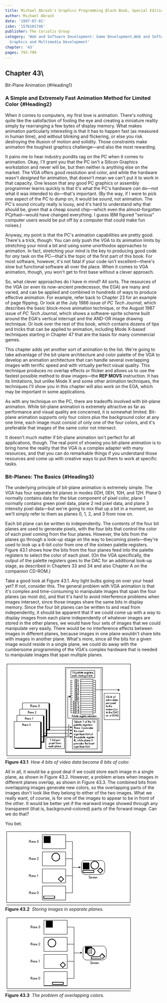 ```yaml
---
title: Michael Abrash's Graphics Programming Black Book, Special Edition
author: Michael Abrash
date: '1997-07-01'
isbn: '1576101746'
publisher: The Coriolis Group
category: 'Web and Software Development: Game Development,Web and Software Development:
  Graphics and Multimedia Development'
chapter: '43'
pages: 793-799
---
```


## Chapter 43\
 Bit-Plane Animation {#Heading1}

### A Simple and Extremely Fast Animation Method for Limited Color {#Heading2}

When it comes to computers, my first love is animation. There's nothing
quite like the satisfaction of fooling the eye and creating a miniature
reality simply by rearranging a few bytes of display memory. What makes
animation particularly interesting is that it has to happen fast (as
measured in human time), and without blinking and flickering, or else
you risk destroying the illusion of motion and solidity. Those
constraints make animation the toughest graphics challenge—and also the
most rewarding.

It pains me to hear industry pundits rag on the PC when it comes to
animation. Okay, I'll grant you that the PC isn't a Silicon Graphics
workstation and never will be, but then neither is anything else on the
market. The VGA offers good resolution and color, and while the hardware
wasn't *designed* for animation, that doesn't mean we can't put it to
work in that capacity. One lesson that any good PC graphics or assembly
programmer learns quickly is that it's what the PC's hardware *can*
do—not what it was intended to do—that's important. (By the way, if I
were to pick one aspect of the PC to dump on, it would be sound, not
animation. The PC's sound circuity really is lousy, and it's hard to
understand why that should be, given that a cheap sound chip—which even
the almost-forgotten PC*jr*had—would have changed everything. I guess
IBM figured "serious" computer users would be put off by a computer that
could make fun noises.)

Anyway, my point is that the PC's animation capabilities are pretty
good. There's a trick, though: You can only push the VGA to its
animation limits by stretching your mind a bit and using some unorthodox
approaches to animation. In fact, stretching your mind is the key to
producing good code for *any* task on the PC—that's the topic of the
first part of this book. For most software, however, it's not fatal if
your code isn't excellent—there's slow but functional software all over
the place. When it comes to VGA animation, though, you won't get to
first base without a clever approach.

So, what clever approaches do I have in mind? All sorts. The resources
of the VGA (or even its now-ancient predecessor, the EGA) are many and
varied, and can be applied and combined in hundreds of ways to produce
effective animation. For example, refer back to Chapter 23 for an
example of page flipping. Or look at the July 1986 issue of *PC Tech
Journal*, which describes the basic block-move animation technique, or
the August 1987 issue of *PC Tech Journal*, which shows a
software-sprite scheme built around the EGA's vertical interrupt and the
AND-OR image drawing technique. Or look over the rest of this book,
which contains dozens of tips and tricks that can be applied to
animation, including Mode X-based techniques starting in Chapter 47 that
are the basis for many commercial games.

This chapter adds yet another sort of animation to the list. We're going
to take advantage of the bit-plane architecture and color palette of the
VGA to develop an animation architecture that can handle several
overlapping images with terrific speed and with virtually perfect visual
quality. This technique produces no overlap effects or flicker and
allows us to use the fastest possible method to draw images—the **REP
MOVS** instruction. It has its limitations, but unlike Mode X and some
other animation techniques, the techniques I'll show you in this chapter
will also work on the EGA, which may be important in some applications.

As with any technique on the PC, there are tradeoffs involved with
bit-plane animation. While bit-plane animation is extremely attractive
as far as performance and visual quality are concerned, it is somewhat
limited. Bit-plane animation supports only four colors plus the
background color at any one time, each image must consist of only one of
the four colors, and it's preferable that images of the same color not
intersect.

It doesn't much matter if bit-plane animation isn't perfect for all
applications, though. The real point of showing you bit-plane animation
is to bring home the reality that the VGA is a complex adapter with many
resources, and that you can do remarkable things if you understand those
resources and come up with creative ways to put them to work at specific
tasks.

### Bit-Planes: The Basics {#Heading3}

The underlying principle of bit-plane animation is extremely simple. The
VGA has four separate bit planes in modes 0DH, 0EH, 10H, and 12H. Plane
0 normally contains data for the blue component of pixel color, plane 1
normally contains green pixel data, plane 2 red pixel data, and plane 3
intensity pixel data—but we're going to mix that up a bit in a moment,
so we'll simply refer to them as planes 0, 1, 2, and 3 from now on.

Each bit plane can be written to independently. The contents of the four
bit planes are used to generate pixels, with the four bits that control
the color of each pixel coming from the four planes. However, the bits
from the planes go through a look-up stage on the way to becoming
pixels—they're used to look up a 6-bit color from one of the sixteen
palette registers. Figure 43.1 shows how the bits from the four planes
feed into the palette registers to select the color of each pixel. (On
the VGA specifically, the output of the palette registers goes to the
DAC for an additional look-up stage, as described in Chapters 33 and 34
and also Chapter A on the companion CD-ROM.)

Take a good look at Figure 43.1. Any light bulbs going on over your head
yet? If not, consider this. The general problem with VGA animation is
that it's complex and time-consuming to manipulate images that span the
four planes (as most do), and that it's hard to avoid interference
problems when images intersect, since those images share the same bits
in display memory. Since the four bit planes can be written to and read
from independently, it should be apparent that if we could come up with
a way to display images from each plane independently of whatever images
are stored in the other planes, we would have four sets of images that
we could manipulate very easily. There would be no interference effects
between images in different planes, because images in one plane wouldn't
share bits with images in another plane. What's more, since all the bits
for a given image would reside in a single plane, we could do away with
the cumbersome programming of the VGA's complex hardware that is needed
to manipulate images that span multiple planes.

![](images/43-01.jpg)\
 **Figure 43.1**  *How 4 bits of video data become 6 bits of color.*

All in all, it would be a good deal if we could store each image in a
single plane, as shown in Figure 43.2. However, a problem arises when
images in different planes overlap, as shown in Figure 43.3. The
combined bits from overlapping images generate new colors, so the
overlapping parts of the images don't look like they belong to either of
the two images. What we really want, of course, is for one of the images
to appear to be in front of the other. It would be better yet if the
rearward image showed through any transparent (that is,
background-colored) parts of the forward image. Can we do that?

You bet.

![](images/43-02.jpg)\
 **Figure 43.2**  *Storing images in separate planes.*

![](images/43-03.jpg)\
 **Figure 43.3**  *The problem of overlapping colors.*
